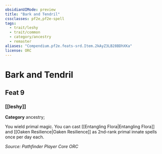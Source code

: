 ```yaml
---
obsidianUIMode: preview
title: "Bark and Tendril"
cssclasses: pf2e,pf2e-spell
tags:
  - trait/leshy
  - trait/common
  - category/ancestry
  - remaster
aliases: "Compendium.pf2e.feats-srd.Item.2kAyZ3LB28BDhXKa"
license: ORC
---
```

# Bark and Tendril
## Feat 9
### [[leshy]]

**Category** ancestry; 




You wield primal magic. You can cast [[Entangling Flora|Entangling Flora]] and [[Oaken Resilience|Oaken Resilience]] as 2nd-rank primal innate spells once per day each.

*Source: Pathfinder Player Core*
*ORC*